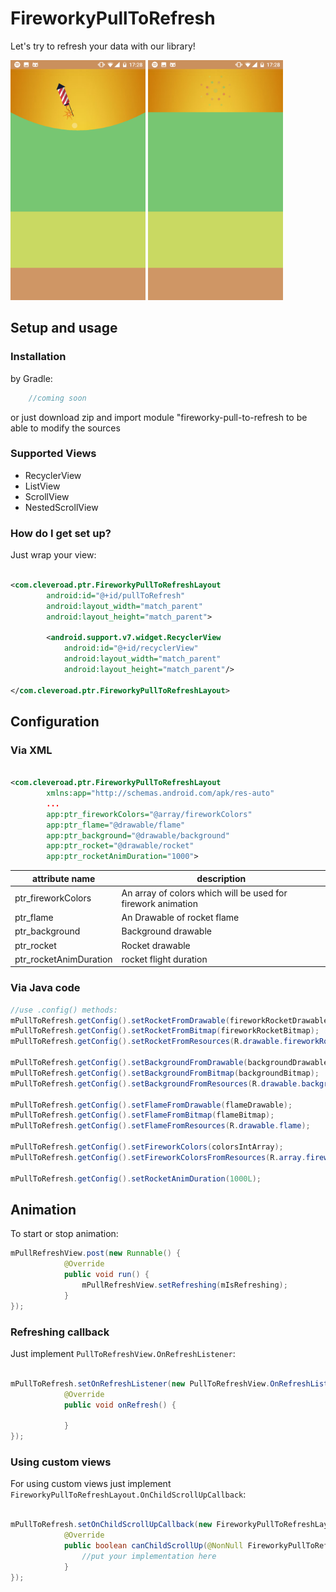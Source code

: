 # FireworkyPullToRefresh #

Let's try to refresh your data with our library!

<img src="/images/FireworkyPullToRefresh1.png" width="216" height="384" />
<img src="/images/FireworkyPullToRefresh2.png" width="216" height="384" />

## Setup and usage ##
### Installation ###
by Gradle:
```groovy
    //coming soon
```
or just download zip and import module "fireworky-pull-to-refresh to be able to modify the sources
### Supported Views ###

* RecyclerView
* ListView
* ScrollView
* NestedScrollView

### How do I get set up? ###
Just wrap your view:

```XML

<com.cleveroad.ptr.FireworkyPullToRefreshLayout
        android:id="@+id/pullToRefresh"
        android:layout_width="match_parent"
        android:layout_height="match_parent">

        <android.support.v7.widget.RecyclerView
            android:id="@+id/recyclerView"
            android:layout_width="match_parent"
            android:layout_height="match_parent"/>

</com.cleveroad.ptr.FireworkyPullToRefreshLayout>
```

## Configuration ##
### Via XML ###

```XML

<com.cleveroad.ptr.FireworkyPullToRefreshLayout
        xmlns:app="http://schemas.android.com/apk/res-auto"
        ...
        app:ptr_fireworkColors="@array/fireworkColors"
        app:ptr_flame="@drawable/flame"
        app:ptr_background="@drawable/background"
        app:ptr_rocket="@drawable/rocket"
        app:ptr_rocketAnimDuration="1000">
```
|  attribute name | description |
|---|---|
| ptr_fireworkColors  | An array of colors which will be used for firework animation |
| ptr_flame  | An Drawable of rocket flame |
| ptr_background  | Background drawable |
| ptr_rocket  | Rocket drawable |
| ptr_rocketAnimDuration  | rocket flight duration |
### Via Java code ###

```Java
//use .config() methods:
mPullToRefresh.getConfig().setRocketFromDrawable(fireworkRocketDrawable);
mPullToRefresh.getConfig().setRocketFromBitmap(fireworkRocketBitmap);
mPullToRefresh.getConfig().setRocketFromResources(R.drawable.fireworkRocket);

mPullToRefresh.getConfig().setBackgroundFromDrawable(backgroundDrawable);
mPullToRefresh.getConfig().setBackgroundFromBitmap(backgroundBitmap);
mPullToRefresh.getConfig().setBackgroundFromResources(R.drawable.background);

mPullToRefresh.getConfig().setFlameFromDrawable(flameDrawable);
mPullToRefresh.getConfig().setFlameFromBitmap(flameBitmap);
mPullToRefresh.getConfig().setFlameFromResources(R.drawable.flame);

mPullToRefresh.getConfig().setFireworkColors(colorsIntArray);
mPullToRefresh.getConfig().setFireworkColorsFromResources(R.array.fireworkColors);

mPullToRefresh.getConfig().setRocketAnimDuration(1000L);

```

## Animation ##
To start or stop animation:

```Java
mPullRefreshView.post(new Runnable() {
            @Override
            public void run() {
                mPullRefreshView.setRefreshing(mIsRefreshing);
            }
});
```

### Refreshing callback ###
Just implement `PullToRefreshView.OnRefreshListener`:

```Java

mPullToRefresh.setOnRefreshListener(new PullToRefreshView.OnRefreshListener() {
            @Override
            public void onRefresh() {
                
            }
});
```
### Using custom views ###
For using custom views just implement `FireworkyPullToRefreshLayout.OnChildScrollUpCallback`:
```Java

mPullToRefresh.setOnChildScrollUpCallback(new FireworkyPullToRefreshLayout.OnChildScrollUpCallback() {
            @Override
            public boolean canChildScrollUp(@NonNull FireworkyPullToRefreshLayout parent, @Nullable View child) {
                //put your implementation here
            }
});
```
